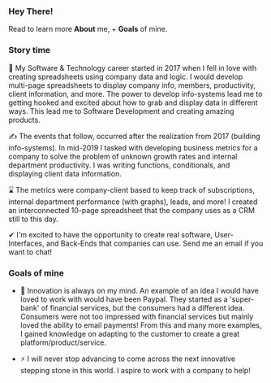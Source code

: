 ### Hey There!

Read to learn more **About** me, + **Goals** of mine.

### Story time

🌟 My Software & Technology career started in 2017 when I fell in love with creating spreadsheets using company data and logic. I would develop multi-page spreadsheets to display company info, members, productivity, client information, and more. The power to develop info-systems lead me to getting hooked and excited about how to grab and display data in different ways. This lead me to Software Development and creating amazing products.

✍ The events that follow, occurred after the realization from 2017 (building info-systems). In mid-2019 I tasked with developing business metrics for a company to solve the problem of unknown growth rates and internal department productivity. I was writing functions, conditionals, and displaying client data information.

⌛ The metrics were company-client based to keep track of subscriptions, internal department performance (with graphs), leads, and more! I created an interconnected 10-page spreadsheet that the company uses as a CRM still to this day.

✔ I'm excited to have the opportunity to create real software, User-Interfaces, and Back-Ends that companies can use. Send me an email if you want to chat!

### Goals of mine

- 🔭 Innovation is always on my mind. An example of an idea I would have loved to work with would have been Paypal. They started as a 'super-bank' of financial services, but the consumers had a different idea. Consumers were not too impressed with financial services but mainly loved the ability to email payments! From this and many more examples, I gained knowledge on adapting to the customer to create a great platform/product/service.

- ⚡ I will never stop advancing to come across the next innovative stepping stone in this world. I aspire to work with a company to help!

